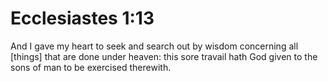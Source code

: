 # Ecclesiastes 1:13

And I gave my heart to seek and search out by wisdom concerning all [things] that are done under heaven: this sore travail hath God given to the sons of man to be exercised therewith.
